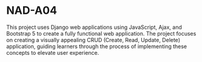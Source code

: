 # NAD-A04
This project uses Django web applications using JavaScript, Ajax, and Bootstrap 5 to create a fully functional web application.
The project focuses on creating a visually appealing CRUD (Create, Read, Update, Delete) application, guiding learners through the process of implementing these concepts to elevate user experience. 
